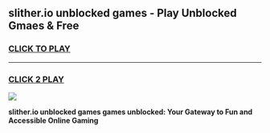 
## slither.io unblocked games - Play Unblocked Gmaes & Free
<h3>
<a href="https://news.freeplayer.one?title=slither.io_unblocked_games&ref=23F">CLICK TO PLAY</a></h3>
<hr>

<h3>
<a href="https://news.freeplayer.one?title=slither.io_unblocked_games&ref=23F">CLICK 2 PLAY</a>
  
</h3>

<a href="https://news.freeplayer.one?title=slither.io_unblocked_games&ref=23F/"><img src="https://clearcache.store/games.png"></a>


**slither.io unblocked games games unblocked: Your Gateway to Fun and Accessible Online Gaming**
